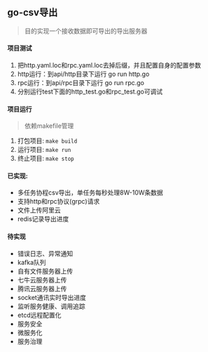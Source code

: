 ## go-csv导出

> 目的实现一个接收数据即可导出的导出服务器

#### 项目测试

1. 把http.yaml.loc和rpc.yaml.loc去掉后缀，并且配置自身的配置参数
2. http运行：到api/http目录下运行 go run http.go
3. rpc运行：到api/rpc目录下运行 go run rpc.go
4. 分别运行test下面的http_test.go和rpc_test.go可调试


#### 项目运行
> 依赖makefile管理
1. 打包项目: ``make build``
2. 运行项目: ``make run``
3. 终止项目: ``make stop``

#### 已实现:

- 多任务协程csv导出，单任务每秒处理8W-10W条数据
- 支持http和rpc协议(grpc)请求
- 文件上传阿里云
- redis记录导出进度

#### 待实现

- 错误日志、异常通知
- kafka队列
- 自有文件服务器上传
- 七牛云服务器上传
- 腾讯云服务器上传
- socket通讯实时导出进度
- 监听服务健康、调用追踪
- etcd远程配置化
- 服务安全
- 微服务化
- 服务治理
